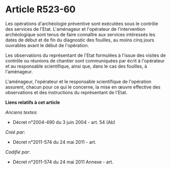 # Article R523-60

Les opérations d'archéologie préventive sont exécutées sous le contrôle des services de l'Etat. L'aménageur et l'opérateur de
l'intervention archéologique sont tenus de faire connaître aux services intéressés les dates de début et de fin du diagnostic
des fouilles, au moins cinq jours ouvrables avant le début de l'opération.

Les observations du représentant de l'Etat formulées à l'issue des visites de contrôle ou réunions de chantier sont
communiquées par écrit à l'opérateur et au responsable scientifique, ainsi que, dans le cas des fouilles, à l'aménageur.

L'aménageur, l'opérateur et le responsable scientifique de l'opération assurent, chacun pour ce qui le concerne, la mise en
œuvre effective des observations et des instructions du représentant de l'Etat.

**Liens relatifs à cet article**

_Anciens textes_:

  - Décret n°2004-490 du 3 juin 2004 - art. 54 (Ab)

_Créé par_:

  - Décret n°2011-574 du 24 mai 2011  - art.

_Codifié par_:

  - Décret n°2011-574 du 24 mai 2011 Annexe - art.

